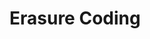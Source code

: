 <!-- .slide: data-state="section-break" id="section-break-6.1" data-timing="10s" -->
# Erasure Coding


<!-- .slide: data-state="normal" id="EC-0" data-timing="20s" data-menu-title="Erasure Coding Diagram" -->
<div>
  <center><img data-src="images/ec_explained.svg" style="width:75%"></center>
</div>

